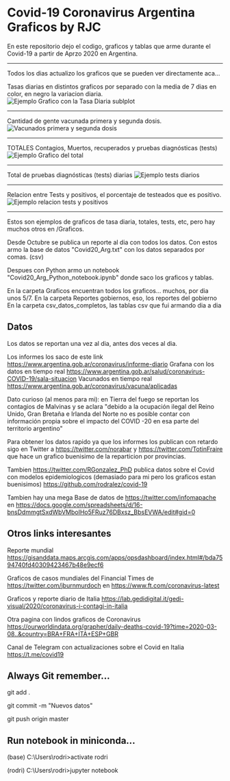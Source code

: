 # Covid-19 Coronavirus Argentina Graficos by RJC

En este repositorio dejo el codigo, graficos y tablas que arme durante el Covid-19 a partir de Aprzo 2020 en Argentina.

-----------
Todos los dias actualizo los graficos que se pueden ver directamente aca...

Tasas diarias en distintos graficos por separado con la media de 7 dias en color, en negro la variacion diaria.
![Ejemplo Grafico con la Tasa Diaria sublplot](/Graficos/2021/Abril/TasaDiaria_MA_22Apr.png)

-----------
Cantidad de gente vacunada primera y segunda dosis.
![Vacunados primera y segunda dosis](/Graficos/2021/Abril/Vacunas_22Apr.png)

-----------
TOTALES Contagios, Muertos, recuperados y pruebas diagnósticas (tests)
![Ejemplo Grafico del total](/Graficos/2021/Abril/Contagios_tot_22Apr.png)

-----------
Total de pruebas diagnósticas (tests) diarias
![Ejemplo tests diarios](/Graficos/2021/Abril/TestDiarioBar_22Apr.png)

-----------
Relacion entre Tests y positivos, el porcentaje de testeados que es positivo.
![Ejemplo relacion tests y positivos](/Graficos/2021/Abril/Tasa_Cont_Test22Apr.png)

-----------
Estos son ejemplos de graficos de tasa diaria, totales, tests, etc, pero hay muchos otros en /Graficos.

Desde Octubre se publica un reporte al dia con todos los datos. Con estos armo la base de datos "Covid20_Arg.txt" con los datos separados por comas. (csv)

Despues con Python armo un notebook "Covid20_Arg_Python_notebook.ipynb" donde saco los graficos y tablas.

En la carpeta Graficos encuentran todos los graficos... muchos, por dia unos 5/7.
En la carpeta Reportes gobiernos, eso, los reportes del gobierno
En la carpeta csv_datos_completos, las tablas csv que fui armando dia a dia

## Datos
Los datos se reportan una vez al dia, antes dos veces al dia. 

Los informes los saco de este link https://www.argentina.gob.ar/coronavirus/informe-diario
Grafana con los datos en tiempo real https://www.argentina.gob.ar/salud/coronavirus-COVID-19/sala-situacion
Vacunados en tiempo real  https://www.argentina.gob.ar/coronavirus/vacuna/aplicadas


Dato curioso (al menos para mi): en Tierra del fuego se reportan los contagios de Malvinas y se aclara "debido a la ocupación ilegal del Reino Unido, Gran Bretaña e Irlanda del Norte no es posible contar con información propia sobre el impacto del COVID -20 en esa parte del territorio argentino"

Para obtener los datos rapido ya que los informes los publican con retardo sigo en Twitter a https://twitter.com/norabar y https://twitter.com/TotinFraire que hace un grafico buenisimo de la reparticion por provincias.

Tambien https://twitter.com/RGonzalez_PhD publica datos sobre el Covid con modelos epidemiologicos (demasiado para mi pero los graficos estan buenisimos) https://github.com/rodralez/covid-19

Tambien hay una mega Base de datos de https://twitter.com/infomapache en https://docs.google.com/spreadsheets/d/16-bnsDdmmgtSxdWbVMboIHo5FRuz76DBxsz_BbsEVWA/edit#gid=0

## Otros links interesantes

Reporte mundial https://gisanddata.maps.arcgis.com/apps/opsdashboard/index.html#/bda7594740fd40309423467b48e9ecf6

Graficos de casos mundiales del Financial Times de https://twitter.com/jburnmurdoch en https://www.ft.com/coronavirus-latest

Graficos y reporte diario de Italia https://lab.gedidigital.it/gedi-visual/2020/coronavirus-i-contagi-in-italia

Otra pagina con lindos graficos de Coronavirus https://ourworldindata.org/grapher/daily-deaths-covid-19?time=2020-03-08..&country=BRA+FRA+ITA+ESP+GBR

Canal de Telegram con actualizaciones sobre el Covid en Italia https://t.me/covid19

## Always Git remember...
git add .

git commit -m "Nuevos datos" 

git push origin master

## Run notebook in miniconda...

(base) C:\Users\rodri>activate rodri

(rodri) C:\Users\rodri>jupyter notebook